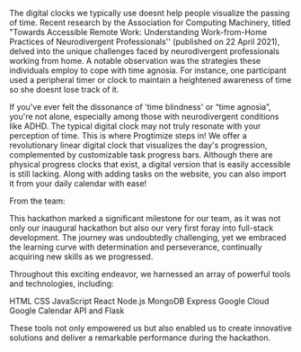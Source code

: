 
The digital clocks we typically use doesnt help people visualize the passing of time. Recent research by the Association for Computing Machinery, titled "Towards Accessible Remote Work: Understanding Work-from-Home Practices of Neurodivergent Professionals'' (published on 22 April 2021), delved into the unique challenges faced by neurodivergent professionals working from home. A notable observation was the strategies these individuals employ to cope with time agnosia. For instance, one participant used a peripheral timer or clock to maintain a heightened awareness of time so she doesnt lose track of it.  

If you've ever felt the dissonance of 'time blindness' or “time agnosia”,  you're not alone, especially among those with neurodivergent conditions like ADHD. The typical digital clock may not truly resonate with your perception of time. This is where Progtimize steps in! We offer a revolutionary linear digital clock that visualizes the day's progression, complemented by customizable task progress bars. Although there are physical progress clocks that exist, a digital version that is easily accessible is still lacking. Along with adding tasks on the website, you can also import it from your daily calendar with ease! 

From the team:

This hackathon marked a significant milestone for our team, as it was not only our inaugural hackathon but also our very first foray into full-stack development. The journey was undoubtedly challenging, yet we embraced the learning curve with determination and perseverance, continually acquiring new skills as we progressed.

Throughout this exciting endeavor, we harnessed an array of powerful tools and technologies, including:

HTML
CSS
JavaScript
React
Node.js
MongoDB
Express
Google Cloud
Google Calendar API
and Flask

These tools not only empowered us but also enabled us to create innovative solutions and deliver a remarkable performance during the hackathon.

